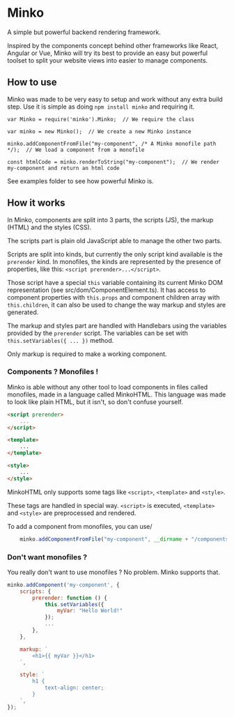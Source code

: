 # Minko

A simple but powerful backend rendering framework.

Inspired by the components concept behind other frameworks like React, Angular or Vue, Minko will try its best to provide an easy but powerful toolset to split your website views into easier to manage components.

## How to use

Minko was made to be very easy to setup and work without any extra build step.
Use it is simple as doing `npm install minko` and requiring it.

```
var Minko = require('minko').Minko;  // We require the class

var minko = new Minko();  // We create a new Minko instance

minko.addComponentFromFile("my-component", /* A Minko monofile path */);  // We load a component from a monofile

const htmlCode = minko.renderToString("my-component");  // We render my-component and return an html code 
```

See examples folder to see how powerful Minko is.


## How it works

In Minko, components are split into 3 parts, the scripts (JS), the markup (HTML) and the styles (CSS).

The scripts part is plain old JavaScript able to manage the other two parts.

Scripts are split into kinds, but currently the only script kind available is the `prerender` kind.
In monofiles, the kinds are represented by the presence of properties, like this: `<script prerender>...</script>`.

Those script have a special `this` variable containing its current Minko DOM representation (see src/dom/ComponentElement.ts).
It has access to component properties with `this.props` and component children array with `this.children`, it can also be used to change the way markup and styles are generated.

The markup and styles part are handled with Handlebars using the variables provided by the `prerender` script.
The variables can be set with `this.setVariables({ ... })` method.

Only markup is required to make a working component.

### Components ? Monofiles !

Minko is able without any other tool to load components in files called monofiles, made in a language called MinkoHTML.
This language was made to look like plain HTML, but it isn't, so don't confuse yourself.

```html
<script prerender>
    ...
</script>

<template>
    ...
</template>

<style>
    ...
</style>
```

MinkoHTML only supports some tags like `<script>`, `<template>` and `<style>`.

These tags are handled in special way. `<script>` is executed, `<template>` and `<style>` are preprocessed and rendered.

To add a component from monofiles, you can use/
```js
    minko.addComponentFromFile("my-component", __dirname + "/components/my-component.mko");
```

### Don't want monofiles ?

You really don't want to use monofiles ? No problem. Minko supports that.

```js
minko.addComponent('my-component', {
    scripts: {
        prerender: function () {
            this.setVariables({
                myVar: "Hello World!"
            });
            ...
        },
    },

    markup: `
        <h1>{{ myVar }}</h1>
    `,

    style: `
        h1 {
            text-align: center;
        }
    `,
});
```